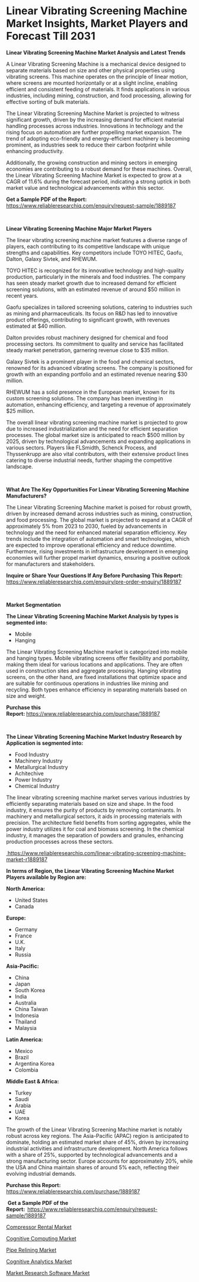 <p><h1>Linear Vibrating Screening Machine Market Insights, Market Players and Forecast Till 2031</h1></p><p><strong>Linear Vibrating Screening Machine Market Analysis and Latest Trends</strong></p>
<p><p>A Linear Vibrating Screening Machine is a mechanical device designed to separate materials based on size and other physical properties using vibrating screens. This machine operates on the principle of linear motion, where screens are mounted horizontally or at a slight incline, enabling efficient and consistent feeding of materials. It finds applications in various industries, including mining, construction, and food processing, allowing for effective sorting of bulk materials.</p><p>The Linear Vibrating Screening Machine Market is projected to witness significant growth, driven by the increasing demand for efficient material handling processes across industries. Innovations in technology and the rising focus on automation are further propelling market expansion. The trend of adopting eco-friendly and energy-efficient machinery is becoming prominent, as industries seek to reduce their carbon footprint while enhancing productivity. </p><p>Additionally, the growing construction and mining sectors in emerging economies are contributing to a robust demand for these machines. Overall, the Linear Vibrating Screening Machine Market is expected to grow at a CAGR of 11.6% during the forecast period, indicating a strong uptick in both market value and technological advancements within this sector.</p></p>
<p><strong>Get a Sample PDF of the Report:&nbsp;</strong> <a href="https://www.reliableresearchiq.com/enquiry/request-sample/1889187?utm_campaign=1782&utm_medium=2&utm_source=Github&utm_content=ia&utm_term=24102024&utm_id=linear-vibrating-screening-machine">https://www.reliableresearchiq.com/enquiry/request-sample/1889187</a></p>
<p>&nbsp;</p>
<p><strong>Linear Vibrating Screening Machine Major Market Players</strong></p>
<p><p>The linear vibrating screening machine market features a diverse range of players, each contributing to its competitive landscape with unique strengths and capabilities. Key competitors include TOYO HITEC, Gaofu, Dalton, Galaxy Sivtek, and RHEWUM.</p><p>TOYO HITEC is recognized for its innovative technology and high-quality production, particularly in the minerals and food industries. The company has seen steady market growth due to increased demand for efficient screening solutions, with an estimated revenue of around $50 million in recent years.</p><p>Gaofu specializes in tailored screening solutions, catering to industries such as mining and pharmaceuticals. Its focus on R&D has led to innovative product offerings, contributing to significant growth, with revenues estimated at $40 million.</p><p>Dalton provides robust machinery designed for chemical and food processing sectors. Its commitment to quality and service has facilitated steady market penetration, garnering revenue close to $35 million.</p><p>Galaxy Sivtek is a prominent player in the food and chemical sectors, renowned for its advanced vibrating screens. The company is positioned for growth with an expanding portfolio and an estimated revenue nearing $30 million.</p><p>RHEWUM has a solid presence in the European market, known for its custom screening solutions. The company has been investing in automation, enhancing efficiency, and targeting a revenue of approximately $25 million.</p><p>The overall linear vibrating screening machine market is projected to grow due to increased industrialization and the need for efficient separation processes. The global market size is anticipated to reach $500 million by 2025, driven by technological advancements and expanding applications in various sectors. Players like FLSmidth, Schenck Process, and Thyssenkrupp are also vital contributors, with their extensive product lines catering to diverse industrial needs, further shaping the competitive landscape.</p></p>
<p>&nbsp;</p>
<p><strong>What Are The Key Opportunities For Linear Vibrating Screening Machine Manufacturers?</strong></p>
<p><p>The Linear Vibrating Screening Machine market is poised for robust growth, driven by increased demand across industries such as mining, construction, and food processing. The global market is projected to expand at a CAGR of approximately 5% from 2023 to 2030, fueled by advancements in technology and the need for enhanced material separation efficiency. Key trends include the integration of automation and smart technologies, which are expected to improve operational efficiency and reduce downtime. Furthermore, rising investments in infrastructure development in emerging economies will further propel market dynamics, ensuring a positive outlook for manufacturers and stakeholders.</p></p>
<p><strong>Inquire or Share Your Questions If Any Before Purchasing This Report:</strong> <a href="https://www.reliableresearchiq.com/enquiry/pre-order-enquiry/1889187?utm_campaign=1782&utm_medium=2&utm_source=Github&utm_content=ia&utm_term=24102024&utm_id=linear-vibrating-screening-machine">https://www.reliableresearchiq.com/enquiry/pre-order-enquiry/1889187</a></p>
<p>&nbsp;</p>
<p><strong>Market Segmentation</strong></p>
<p><strong>The Linear Vibrating Screening Machine Market Analysis by types is segmented into:</strong></p>
<p><ul><li>Mobile</li><li>Hanging</li></ul></p>
<p><p>The Linear Vibrating Screening Machine market is categorized into mobile and hanging types. Mobile vibrating screens offer flexibility and portability, making them ideal for various locations and applications. They are often used in construction sites and aggregate processing. Hanging vibrating screens, on the other hand, are fixed installations that optimize space and are suitable for continuous operations in industries like mining and recycling. Both types enhance efficiency in separating materials based on size and weight.</p></p>
<p><strong>Purchase this Report:&nbsp;</strong><a href="https://www.reliableresearchiq.com/purchase/1889187?utm_campaign=1782&utm_medium=2&utm_source=Github&utm_content=ia&utm_term=24102024&utm_id=linear-vibrating-screening-machine">https://www.reliableresearchiq.com/purchase/1889187</a></p>
<p>&nbsp;</p>
<p><strong>The Linear Vibrating Screening Machine Market Industry Research by Application is segmented into:</strong></p>
<p><ul><li>Food Industry</li><li>Machinery Industry</li><li>Metallurgical Industry</li><li>Achitechive</li><li>Power Industry</li><li>Chemical Industry</li></ul></p>
<p><p>The linear vibrating screening machine market serves various industries by efficiently separating materials based on size and shape. In the food industry, it ensures the purity of products by removing contaminants. In machinery and metallurgical sectors, it aids in processing materials with precision. The architecture field benefits from sorting aggregates, while the power industry utilizes it for coal and biomass screening. In the chemical industry, it manages the separation of powders and granules, enhancing production processes across these sectors.</p></p>
<p><a href="https://www.reliableresearchiq.com/linear-vibrating-screening-machine-market-r1889187?utm_campaign=1782&utm_medium=2&utm_source=Github&utm_content=ia&utm_term=24102024&utm_id=linear-vibrating-screening-machine">&nbsp;https://www.reliableresearchiq.com/linear-vibrating-screening-machine-market-r1889187</a></p>
<p><strong>In terms of Region, the Linear Vibrating Screening Machine Market Players available by Region are:</strong></p>
<p>
    <p> <strong> North America: </strong>
        <ul>
            <li>United States</li>
            <li>Canada</li>
        </ul>
        </p> 
    <p> <strong> Europe: </strong>
        <ul>
            <li>Germany</li>
            <li>France</li>
            <li>U.K.</li>
            <li>Italy</li>
            <li>Russia</li>
        </ul>
        </p> 
    <p> <strong> Asia-Pacific: </strong>
        <ul>
            <li>China</li>
            <li>Japan</li>
            <li>South Korea</li>
            <li>India</li>
            <li>Australia</li>
            <li>China Taiwan</li>
            <li>Indonesia</li>
            <li>Thailand</li>
            <li>Malaysia</li>
        </ul>
        </p> 
    <p> <strong> Latin America: </strong>
        <ul>
            <li>Mexico</li>
            <li>Brazil</li>
            <li>Argentina Korea</li>
            <li>Colombia</li>
        </ul>
        </p> 
    <p> <strong> Middle East & Africa: </strong>
        <ul>
            <li>Turkey</li>
            <li>Saudi</li>
            <li>Arabia</li>
            <li>UAE</li>
            <li>Korea</li>
        </ul>
    </p>
    </p>
<p><p>The growth of the Linear Vibrating Screening Machine market is notably robust across key regions. The Asia-Pacific (APAC) region is anticipated to dominate, holding an estimated market share of 45%, driven by increasing industrial activities and infrastructure development. North America follows with a share of 25%, supported by technological advancements and a strong manufacturing sector. Europe accounts for approximately 20%, while the USA and China maintain shares of around 5% each, reflecting their evolving industrial demands.</p></p>
<p><strong>Purchase this Report: </strong><a href="https://www.reliableresearchiq.com/purchase/1889187?utm_campaign=1782&utm_medium=2&utm_source=Github&utm_content=ia&utm_term=24102024&utm_id=linear-vibrating-screening-machine">https://www.reliableresearchiq.com/purchase/1889187</a></p>
<p>&nbsp;<strong>Get a Sample PDF of the Report:&nbsp;&nbsp;</strong><a href="https://www.reliableresearchiq.com/enquiry/request-sample/1889187?utm_campaign=1782&utm_medium=2&utm_source=Github&utm_content=ia&utm_term=24102024&utm_id=linear-vibrating-screening-machine">https://www.reliableresearchiq.com/enquiry/request-sample/1889187</a></p>
<p><strong></strong></p>
<p><p><a href="https://www.linkedin.com/pulse/compressor-rental-market-matrix-applications-types-cagr-growth-k7ame?utm_campaign=1782&utm_medium=2&utm_source=Github&utm_content=ia&utm_term=24102024&utm_id=linear-vibrating-screening-machine">Compressor Rental Market</a></p><p><a href="https://www.linkedin.com/pulse/insights-cognitive-computing-market-players-size-geographical-3ho0e?utm_campaign=1782&utm_medium=2&utm_source=Github&utm_content=ia&utm_term=24102024&utm_id=linear-vibrating-screening-machine">Cognitive Computing Market</a></p><p><a href="https://www.linkedin.com/pulse/market-forecasting-change-global-pipe-relining-dynamics-future-gggoe?utm_campaign=1782&utm_medium=2&utm_source=Github&utm_content=ia&utm_term=24102024&utm_id=linear-vibrating-screening-machine">Pipe Relining Market</a></p><p><a href="https://www.linkedin.com/pulse/strategic-market-insights-navigating-global-cognitive-1ay5e?utm_campaign=1782&utm_medium=2&utm_source=Github&utm_content=ia&utm_term=24102024&utm_id=linear-vibrating-screening-machine">Cognitive Analytics Market</a></p><p><a href="https://www.linkedin.com/pulse/market-research-software-spectrum-usage-patterns-sector-r6zfe?utm_campaign=1782&utm_medium=2&utm_source=Github&utm_content=ia&utm_term=24102024&utm_id=linear-vibrating-screening-machine">Market Research Software Market</a></p></p>
